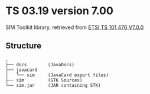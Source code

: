 # TS 03.19 version 7.00
SIM Toolkit library, retrieved from [ETSI TS 101 476 V7.0.0](https://www.etsi.org/deliver/etsi_ts/101400_101499/101476/07.00.00_60/)

## Structure
```
.
├── docs        (JavaDocs)
├── javacard
│   └── sim     (JavaCard export files)
├── sim         (STK Sources)
└── sim.jar     (JAR containing STK)
```